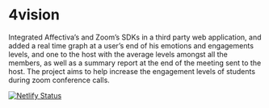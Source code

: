 # 4vision
 Integrated Affectiva’s and Zoom’s SDKs in a third party web application, and added a real time graph at a user’s end of his emotions and engagements levels, and one to the host with the average levels amongst all the members, as well as a summary report at the end of the meeting sent to the host. The project aims to help increase the engagement levels of students during zoom conference calls.

[![Netlify Status](https://api.netlify.com/api/v1/badges/b5790454-32c7-4f7e-9fc4-b9acb8af6548/deploy-status)](https://app.netlify.com/sites/autismspeaks/deploys)
